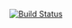[![Build Status](https://travis-ci.org/zhangjingl02/showmethemoney.svg?branch=master)](https://travis-ci.org/zhangjingl02/showmethemoney)